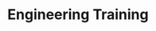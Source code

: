 ---
layout: page
title: Engineering Training
description: Application, Software
img: assets/img/engineering.jpg
importance: 3
category: course
related_publications: einstein1956investigations, einstein1950meaning
---
